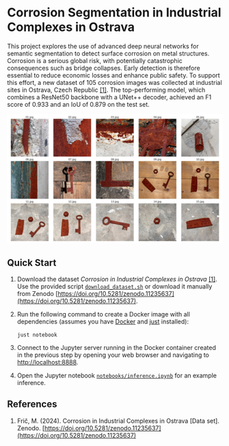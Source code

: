 # Corrosion Segmentation in Industrial Complexes in Ostrava

This project explores the use of advanced deep neural networks for semantic segmentation to detect surface corrosion on metal structures. Corrosion is a serious global risk, with potentially catastrophic consequences such as bridge collapses. Early detection is therefore essential to reduce economic losses and enhance public safety. To support this effort, a new dataset of 105 corrosion images was collected at industrial sites in Ostrava, Czech Republic [[1]](#ref1). The top-performing model, which combines a ResNet50 backbone with a UNet++ decoder, achieved an F1 score of 0.933 and an IoU of 0.879 on the test set.

![Example inference](figures/example.jpg)

## Quick Start

1. Download the dataset *Corrosion in Industrial Complexes in Ostrava* [[1]](#ref1). Use the provided script [`download_dataset.sh`](./download_dataset.sh) or download it manually from Zenodo [https://doi.org/10.5281/zenodo.11235637](https://doi.org/10.5281/zenodo.11235637).
2. Run the following command to create a Docker image with all dependencies (assumes you have [Docker](https://www.docker.com/) and [just](https://github.com/casey/just) installed):

    ```shell
    just notebook
    ```

3. Connect to the Jupyter server running in the Docker container created in the previous step by opening your web browser and navigating to [http://localhost:8888](http://localhost:8888).
4. Open the Jupyter notebook [`notebooks/inference.ipynb`](./notebooks/inference.ipynb) for an example inference.

## References

1. <a name="ref1"></a> Frič, M. (2024). Corrosion in Industrial Complexes in Ostrava [Data set]. Zenodo. [https://doi.org/10.5281/zenodo.11235637](https://doi.org/10.5281/zenodo.11235637)

